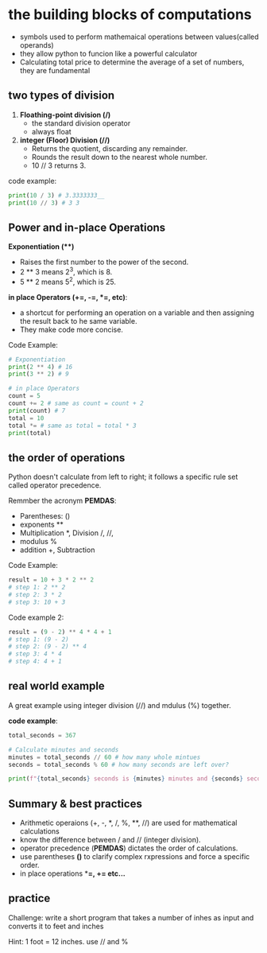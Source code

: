 # the building blocks of computations

- symbols used to perform mathemaical operations between values(called operands)
- they allow python to funcion like a powerful calculator
- Calculating total price to determine the average of a set of numbers, they are fundamental

## two types of division

1. **Floathing-point division (/)**
    - the standard division operator
    - always float
2. **integer (Floor) Division (//)**
   - Returns the quotient, discarding any remainder.
   - Rounds the result down to the nearest whole number.
   - 10 // 3 returns 3.

code example:

```python
print(10 / 3) # 3.3333333__
print(10 // 3) # 3 3
```

## Power and in-place Operations

**Exponentiation (\*\*)**

- Raises the first number to the power of the second.
- 2 ** 3 means $2^3$, which is 8.
- 5 ** 2 means $5^2$, which is 25.

**in place Operators (+=, -=, \*=, etc)**:

- a shortcut for performing an operation on a variable and then assigning the result back to he same variable.
- They make code more concise.

Code Example:

```python
# Exponentiation
print(2 ** 4) # 16
print(3 ** 2) # 9

# in place Operators
count = 5
count += 2 # same as count = count + 2
print(count) # 7
total = 10
total *= # same as total = total * 3
print(total)
```

## the order of operations

Python doesn't calculate from left to right; it follows a specific rule set called operator precedence.

Remmber the acronym **PEMDAS**:

- Parentheses: ()
- exponents \*\*
- Multiplication *, Division /, //,
- modulus %
- addition +, Subtraction

Code Example:

```python
result = 10 + 3 * 2 ** 2
# step 1: 2 ** 2
# step 2: 3 * 2
# step 3: 10 + 3
```

Code example 2:

```python
result = (9 - 2) ** 4 * 4 + 1
# step 1: (9 - 2)
# step 2: (9 - 2) ** 4
# step 3: 4 * 4 
# step 4: 4 + 1
```

## real world example

A great example using integer division (//) and mdulus (%) together.

**code example**:

```python
total_seconds = 367

# Calculate minutes and seconds
minutes = total_seconds // 60 # how many whole mintues
seconds = total_seconds % 60 # how many seconds are left over?

print(f"{total_seconds} seconds is {minutes} minutes and {seconds} seconds")
```

## Summary & best practices

- Arithmetic operaions (+, -, *, /, %, **, //) are used for mathematical calculations
- know the difference between / and // (integer division).
- operator precedence (**PEMDAS**) dictates the order of calculations.
- use parentheses **()** to clarify complex rxpressions and force a specific order.
- in place operations ***=, += etc...**
  
## practice

Challenge: write a short program that takes a number of inhes as input and converts it to feet and inches

Hint: 1 foot = 12 inches. use // and %
